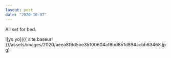 ```yaml
---
layout: post
date: "2020-10-07"
---
```


All set for bed.

![yo yo]({{ site.baseurl }}/assets/images/2020/aeea8f6d5be35100604af6bd851d894acbb63468.jpg)
